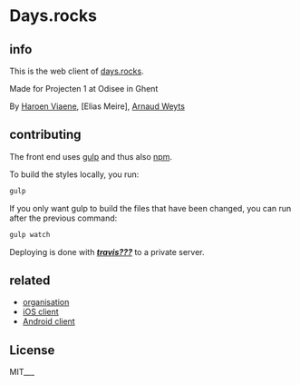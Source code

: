 # Days.rocks

## info

This is the web client of [days.rocks](https://days.rocks).

Made for Projecten 1 at Odisee in Ghent

By [Haroen Viaene](https://haroen.me), [Elias Meire], [Arnaud Weyts](https://wetys.xyz)

## contributing

The front end uses [gulp](http://gulpjs.com) and thus also [npm](https://www.npmjs.com).

To build the styles locally, you run:

```sh
gulp
```

If you only want gulp to build the files that have been changed, you can run after the previous command:

```sh
gulp watch
```

Deploying is done with ___[travis???](https://travis-ci.org)___ to a private server.

## related

- [organisation](https://github.com/days___)
- [iOS client](https://github.com/days___)
- [Android client](https://github.com/days___)

## License

MIT___
